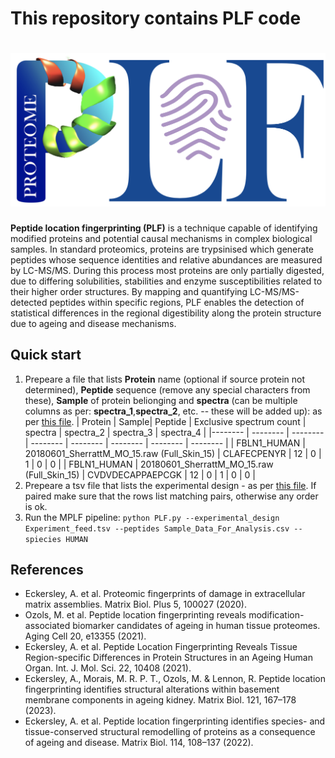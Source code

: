 # This repository contains PLF code

# ![Protein Locational Fingerprinter](assets/images/PLF.png) 
**Peptide location fingerprinting (PLF)** is a technique capable of identifying modified proteins and potential causal mechanisms in complex biological samples. In standard proteomics, proteins are trypsinised which generate peptides whose sequence identities and relative abundances are measured by LC-MS/MS. During this process most proteins are only partially digested, due to differing solubilities, stabilities and enzyme susceptibilities related to their higher order structures. By mapping and quantifying LC-MS/MS-detected peptides within specific regions, PLF enables the detection of statistical differences in the regional digestibility along the protein structure due to ageing and disease mechanisms.

## Quick start
1. Prepeare a file that lists **Protein** name (optional if source protein not determined), **Peptide** sequence (remove any special characters from these), **Sample** of protein belionging and **spectra** (can be multiple columns as per: **spectra_1**,**spectra_2**, etc. -- these will be added up): as per [this file](https://github.com/maxozo/MPLF/blob/mplf_package/Sample_Data/sample_inputs_small/Sample_Data_For_Analysis.csv).
| Protein |	Sample|	Peptide |	Exclusive spectrum count |	spectra |	spectra_2 |	spectra_3 |	spectra_4 |
|-------- |	-------- |	-------- |	-------- |	-------- |	-------- |	-------- |	-------- |
| FBLN1_HUMAN |	20180601_SherrattM_MO_15.raw (Full_Skin_15) |	CLAFECPENYR |	12 |	0 |	1 |	0 |	0 |
| FBLN1_HUMAN |	20180601_SherrattM_MO_15.raw (Full_Skin_15) |	CVDVDECAPPAEPCGK |	12 |	0 |	1 |	0 |	0 |
1. Prepeare a tsv file that lists the experimental design - as per [this file](https://github.com/maxozo/MPLF/blob/mplf_package/Sample_Data/sample_inputs_small/Experiment_feed.tsv). If paired make sure that the rows list matching pairs, otherwise any order is ok.
2. Run the MPLF pipeline:
    `python PLF.py --experimental_design Experiment_feed.tsv --peptides Sample_Data_For_Analysis.csv --spiecies HUMAN`


## References
* Eckersley, A. et al. Proteomic fingerprints of damage in extracellular matrix assemblies. Matrix Biol. Plus 5, 100027 (2020).
* Ozols, M. et al. Peptide location fingerprinting reveals modification-associated biomarker candidates of ageing in human tissue proteomes. Aging Cell 20, e13355 (2021).
* Eckersley, A. et al. Peptide Location Fingerprinting Reveals Tissue Region-specific Differences in Protein Structures in an Ageing Human Organ. Int. J. Mol. Sci. 22, 10408 (2021).
* Eckersley, A., Morais, M. R. P. T., Ozols, M. & Lennon, R. Peptide location fingerprinting identifies structural alterations within basement membrane components in ageing kidney. Matrix Biol. 121, 167–178 (2023).
* Eckersley, A. et al. Peptide location fingerprinting identifies species- and tissue-conserved structural remodelling of proteins as a consequence of ageing and disease. Matrix Biol. 114, 108–137 (2022).
